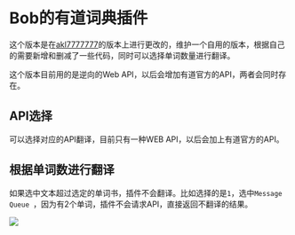 # Bob的有道词典插件
这个版本是在[akl7777777](https://github.com/akl7777777/bob-plugin-akl-youdao-free-translate)的版本上进行更改的，维护一个自用的版本，根据自己的需要新增和删减了一些代码，同时可以选择单词数量进行翻译。

这个版本目前用的是逆向的Web API，以后会增加有道官方的API，两者会同时存在。



## API选择

可以选择对应的API翻译，目前只有一种WEB API，以后会加上有道官方的API。



## 根据单词数进行翻译

如果选中文本超过选定的单词书，插件不会翻译。比如选择的是`1`，选中`Message Queue `，因为有2个单词，插件不会请求API，直接返回不翻译的结果。

![](https://user-images.githubusercontent.com/3600657/222195336-9f12a375-4287-4677-9cd9-2cac50a2c684.png)